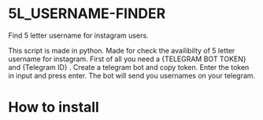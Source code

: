 # 5L_USERNAME-FINDER
Find 5 letter username for instagram users. 


This script is made in python. Made for check the availibilty of 5 letter username for instagram.
First of all you need a {TELEGRAM BOT TOKEN} and {Telegram ID} . Create a telegram bot and copy token. 
Enter the token in input and press enter. 
The bot will send you usernames on your telegram.  


<h1>How to install</h1>
